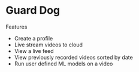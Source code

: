 # Guard Dog

Features
- Create a profile
- Live stream videos to cloud
- View a live feed
- View previously recorded videos sorted by date
- Run user defined ML models on a video
